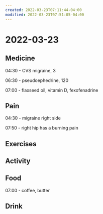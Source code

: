 ```yaml
---
created: 2022-03-23T07:11:44-04:00
modified: 2022-03-23T07:51:05-04:00
---
```


# 2022-03-23

## Medicine

04:30 - CVS migraine, 3

06:30 - pseudoephedrine, 120

07:00 - flaxseed oil, vitamin D, fexofenadrine


## Pain

04:30 - migraine right side

07:50 - right hip has a burning pain


## Exercises


## Activity


## Food

07:00 - coffee, butter


## Drink
